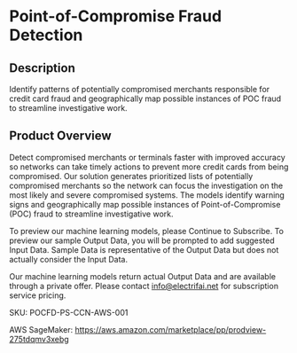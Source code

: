 # Point-of-Compromise Fraud Detection

## Description
Identify patterns of potentially compromised merchants responsible for credit card fraud and geographically map possible instances of POC fraud to streamline investigative work. 

## Product Overview
Detect compromised merchants or terminals faster with improved accuracy so networks can take timely actions to prevent more credit cards from being compromised. Our solution generates prioritized lists of potentially compromised merchants so the network can focus the investigation on the most likely and severe compromised systems. The models identify warning signs and geographically map possible instances of Point-of-Compromise (POC) fraud to streamline investigative work.

To preview our machine learning models, please Continue to Subscribe. To preview our sample Output Data, you will be prompted to add suggested Input Data. Sample Data is representative of the Output Data but does not actually consider the Input Data.

Our machine learning models return actual Output Data and are available through a private offer. Please contact info@electrifai.net for subscription service pricing.

SKU: POCFD-PS-CCN-AWS-001

AWS SageMaker:  https://aws.amazon.com/marketplace/pp/prodview-275tdqmv3xebg
